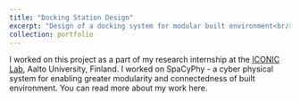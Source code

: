 ```yaml
---
title: "Docking Station Design"
excerpt: "Design of a docking system for modular built environment<br/><img src='/images/Addock.png'>"
collection: portfolio
---
```


I worked on this project as a part of my research internship at the [ICONIC Lab](bim.aalto.fi), Aalto University, Finland. I worked on SpaCyPhy - a cyber physical system for enabling greater modularity and connectedness of built environment. You can read more about my work here.   
